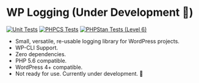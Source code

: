 # WP Logging (Under Development :construction:) 
[![Unit Tests](https://github.com/Luc45/wp-logging/actions/workflows/unit.yml/badge.svg)](https://github.com/Luc45/wp-logging/actions/workflows/unit.yml)
[![PHPCS Tests](https://github.com/Luc45/wp-logging/actions/workflows/phpcs.yml/badge.svg)](https://github.com/Luc45/wp-logging/actions/workflows/phpcs.yml)
[![PHPStan Tests (Level 6)](https://github.com/Luc45/wp-logging/actions/workflows/phpstan.yml/badge.svg)](https://github.com/Luc45/wp-logging/actions/workflows/phpstan.yml)

- Small, versatile, re-usable logging library for WordPress projects.
- WP-CLI Support.
- Zero dependencies.
- PHP 5.6 compatible.
- WordPress 4+ compatible.
- Not ready for use. Currently under development. :construction: